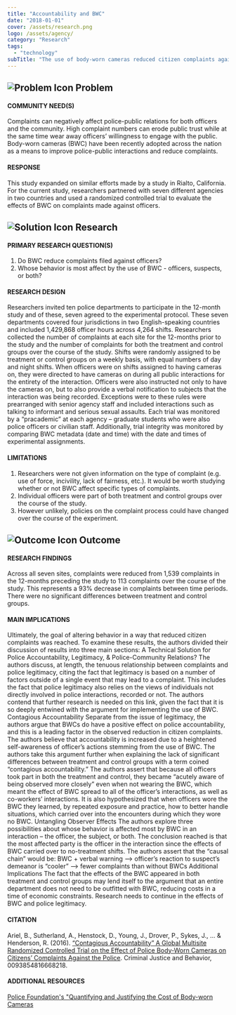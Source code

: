 ```yaml
---
title: "Accountability and BWC"
date: "2018-01-01"
cover: /assets/research.png
logo: /assets/agency/
category: "Research"
tags:
  - "technology"
subTitle: "The use of body-worn cameras reduced citizen complaints against police in a multisite randomized controlled trial."
---
```


## ![Problem Icon](https://github.com/google/material-design-icons/raw/master/alert/1x_web/ic_error_outline_black_48dp.png "Problem") Problem

 #### COMMUNITY NEED(S)
 Complaints can negatively affect police-public relations for both officers and the community. High complaint numbers can erode public trust while at the same time wear away officers’ willingness to engage with the public. Body-worn cameras (BWC) have been recently adopted across the nation as a means to improve police-public interactions and reduce complaints.

#### RESPONSE
 This study expanded on similar efforts made by a study in Rialto, California. For the current study, researchers partnered with seven different agencies in two countries and used a randomized controlled trial to evaluate the effects of BWC on complaints made against officers.

## ![Solution Icon](https://github.com/google/material-design-icons/raw/master/action/1x_web/ic_lightbulb_outline_black_48dp.png "Solution") Research

#### PRIMARY RESEARCH QUESTION(S)
 1. Do BWC reduce complaints filed against officers?
 2. Whose behavior is most affect by the use of BWC - officers, suspects, or both?

#### RESEARCH DESIGN
Researchers invited ten police departments to participate in the 12-month study and of these, seven agreed to the experimental protocol. These seven departments covered four jurisdictions in two English-speaking countries and included 1,429,868 officer hours across 4,264 shifts. Researchers collected the number of complaints at each site for the 12-months prior to the study and the number of complaints for both the treatment and control groups over the course of the study.  Shifts were randomly assigned to be treatment or control groups on a weekly basis, with equal numbers of day and night shifts.
When officers were on shifts assigned to having cameras on, they were directed to have cameras on during all public interactions for the entirety of the interaction. Officers were also instructed not only to have the cameras on, but to also provide a verbal notification to subjects that the interaction was being recorded. Exceptions were to these rules were prearranged with senior agency staff and included interactions such as talking to informant and serious sexual assaults.
Each trial was monitored by a “pracademic” at each agency – graduate students who were also police officers or civilian staff. Additionally, trial integrity was monitored by comparing BWC metadata (date and time) with the date and times of experimental assignments.

#### LIMITATIONS
1. Researchers were not given information on the type of complaint (e.g. use of force, incivility, lack of fairness, etc.). It would be worth studying whether or not BWC affect specific types of complaints.
2. Individual officers were part of both treatment and control groups over the course of the study.
3. However unlikely, policies on the complaint process could have changed over the course of the experiment.

## ![Outcome Icon](https://github.com/google/material-design-icons/raw/master/action/1x_web/ic_view_list_black_48dp.png "Outcome") Outcome

#### RESEARCH FINDINGS
Across all seven sites, complaints were reduced from 1,539 complaints in the 12-months preceding the study to 113 complaints over the course of the study. This represents a 93% decrease in complaints between time periods. There were no significant differences between treatment and control groups.

#### MAIN IMPLICATIONS
Ultimately, the goal of altering behavior in a way that reduced citizen complaints was reached. To examine these results, the authors divided their discussion of results into three main sections:
A Technical Solution for Police Accountability, Legitimacy, & Police-Community Relations?
The authors discuss, at length, the tenuous relationship between complaints and police legitimacy, citing the fact that legitimacy is based on a number of factors outside of a single event that may lead to a complaint. This includes the fact that police legitimacy also relies on the views of individuals not directly involved in police interactions, recorded or not. The authors contend that further research is needed on this link, given the fact that it is so deeply entwined with the argument for implementing the use of BWC.
Contagious Accountability
Separate from the issue of legitimacy, the authors argue that BWCs do have a positive effect on police accountability, and this is a leading factor in the observed reduction in citizen complaints. The authors believe that accountability is increased due to a heightened self-awareness of officer’s actions stemming from the use of BWC.
The authors take this argument further when explaining the lack of significant differences between treatment and control groups with a term coined “contagious accountability.” The authors assert that because all officers took part in both the treatment and control, they became “acutely aware of being observed more closely” even when not wearing the BWC, which meant the effect of BWC spread to all of the officer’s interactions, as well as co-workers’ interactions. It is also hypothesized that when officers wore the BWC they learned, by repeated exposure and practice, how to better handle situations, which carried over into the encounters during which they wore no BWC.
Untangling Observer Effects
The authors explore three possibilities about whose behavior is affected most by BWC in an interaction – the officer, the subject, or both. The conclusion reached is that the most affected party is the officer in the interaction since the effects of BWC carried over to no-treatment shifts. The authors assert that the “causal chain” would be:
BWC + verbal warning --> officer’s reaction to suspect’s demeanor is “cooler” --> fewer complaints than without BWCs
Additional Implications
The fact that the effects of the BWC appeared in both treatment and control groups may lend itself to the argument that an entire department does not need to be outfitted with BWC, reducing costs in a time of economic constraints. Research needs to continue in the effects of BWC and police legitimacy.
#### CITATION
Ariel, B., Sutherland, A., Henstock, D., Young, J., Drover, P., Sykes, J., ... & Henderson, R. (2016). [“Contagious Accountability” A Global Multisite Randomized Controlled Trial on the Effect of Police Body-Worn Cameras on Citizens’ Complaints Against the Police](https://www.repository.cam.ac.uk/bitstream/handle/1810/260710/Ariel_et_al-Journal_of_Criminal_Justice_and_Behavior-AM.pdf?sequence=1). Criminal Justice and Behavior, 0093854816668218.
#### ADDITIONAL RESOURCES
[Police Foundation's "Quantifying and Justifying the Cost of Body-worn Cameras](https://www.policefoundation.org/quantifying-justifying-cost-of-body-worn-cameras/)